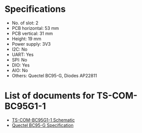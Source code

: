 # Specifications
- No. of slot: 2
- PCB horizontal: 53 mm
- PCB vertical: 31 mm
- Height: 19 mm
- Power supply: 3V3
- I2C: No
- UART: Yes
- SPI: No
- DIO: Yes
- AIO: No
- Others: Quectel BC95-G, Diodes AP22811

# List of documents for TS-COM-BC95G1-1
- [TS-COM-BC95G1-1 Schematic](TS-COM-BC95G1-1_SCH.pdf)
- [Quectel BC95-G Specification](https://www.quectel.com/wp-content/uploads/pdfupload/Quectel_BC95-G_NB-IoT_Specification_V1.9.pdf)
